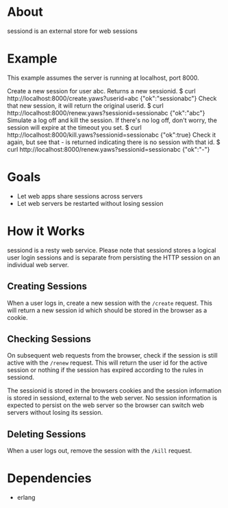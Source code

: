 # About
sessiond is an external store for web sessions

# Example
This example assumes the server is running at localhost, port 8000.

Create a new session for user abc.  Returns a new sessionid.
    $ curl http://localhost:8000/create.yaws?userid=abc
    {"ok":"sessionabc"}
Check that new session, it will return the original userid.
    $ curl http://localhost:8000/renew.yaws?sessionid=sessionabc
    {"ok":"abc"}
Simulate a log off and kill the session.  If there's no log off, don't worry, the session will expire at the timeout you set.
    $ curl http://localhost:8000/kill.yaws?sessionid=sessionabc
    {"ok":true}
Check it again, but see that - is returned indicating there is no session with that id.
    $ curl http://localhost:8000/renew.yaws?sessionid=sessionabc
    {"ok":"-"}

# Goals
 * Let web apps share sessions across servers
 * Let web servers be restarted without losing session

# How it Works
sessiond is a resty web service.  Please note that sessiond stores a logical
user login sessions and is separate from persisting the HTTP session on an
individual web server.

## Creating Sessions
When a user logs in, create a new session with the `/create` request.
This will return a new session id which should be stored in the browser as a
cookie.

## Checking Sessions
On subsequent web requests from the browser, check if the session is still
active with the `/renew` request.  This will return the user id for the
active session or nothing if the session has expired according to the rules in
sessiond.

The sessionid is stored in the browsers cookies and the session information
is stored in sessiond, external to the web server.  No session information is
expected to persist on the web server so the browser can switch web servers
without losing its session.

## Deleting Sessions
When a user logs out, remove the session with the `/kill` request.

# Dependencies
 * erlang

